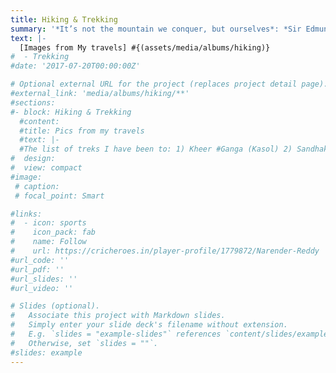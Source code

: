 ```yaml
---
title: Hiking & Trekking
summary: '*It’s not the mountain we conquer, but ourselves*: *Sir Edmund Hillary* ...  <be> The demands of life often prevent me from pursuing my soul-nourishing passion as much as I would like. With daily responsibilities keeping me busy, my hiking boots often sit unused, craving the rugged terrain they are meant to tread. But in those rare moments amidst the mountains, the joy is incomparable, like reuniting with a dear old friend' 
text: |-
  [Images from My travels] #{(assets/media/albums/hiking)}
#  - Trekking
#date: '2017-07-20T00:00:00Z'

# Optional external URL for the project (replaces project detail page).
#external_link: 'media/albums/hiking/**'
#sections:
#- block: Hiking & Trekking
  #content:
  #title: Pics from my travels
  #text: |-
  #The list of treks I have been to: 1) Kheer #Ganga (Kasol) 2) Sandhakphu (West Bengal) 3) #KedarKanta (Uttarakhand)  <br> {{<gallery #album="hiking">}}
#  design:
#  view: compact
#image:
 # caption: 
 # focal_point: Smart

#links:
#  - icon: sports
#    icon_pack: fab
#    name: Follow
#    url: https://cricheroes.in/player-profile/1779872/Narender-Reddy
#url_code: ''
#url_pdf: ''
#url_slides: ''
#url_video: ''

# Slides (optional).
#   Associate this project with Markdown slides.
#   Simply enter your slide deck's filename without extension.
#   E.g. `slides = "example-slides"` references `content/slides/example-slides.md`.
#   Otherwise, set `slides = ""`.
#slides: example
---
```

